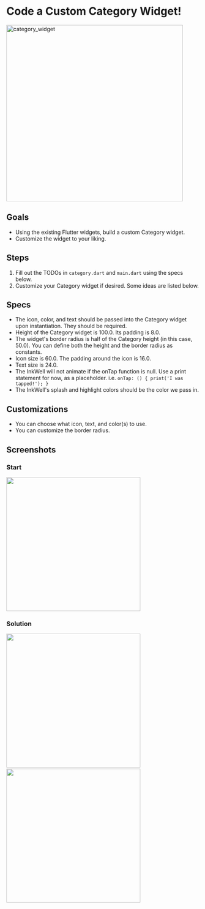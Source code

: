 # Code a Custom Category Widget!

<img width="461" alt="category_widget" src="https://user-images.githubusercontent.com/62828568/94424949-09881e00-01c6-11eb-95f3-cd287d740477.png">

## Goals
 - Using the existing Flutter widgets, build a custom Category widget.
 - Customize the widget to your liking.

## Steps
 1. Fill out the TODOs in `category.dart` and `main.dart` using the specs below.
 2. Customize your Category widget if desired. Some ideas are listed below.

## Specs
 - The icon, color, and text should be passed into the Category widget upon instantiation. They should be required.
 - Height of the Category widget is 100.0. Its padding is 8.0.
 - The widget's border radius is half of the Category height (in this case, 50.0). You can define both the height and the border radius as constants.
 - Icon size is 60.0. The padding around the icon is 16.0.
 - Text size is 24.0.
 - The InkWell will not animate if the onTap function is null. Use a print statement for now, as a placeholder. i.e. ```onTap: () { print('I was tapped!'); }```
 - The InkWell's splash and highlight colors should be the color we pass in.

## Customizations
 - You can choose what icon, text, and color(s) to use.
 - You can customize the border radius.

## Screenshots

### Start
<img src='../../screenshots/02_category_widget.png' width='350'>

### Solution
<img src='../../screenshots/02_category_widget_2.png' width='350'> &nbsp; &nbsp; <img src='../../screenshots/02_category_widget_3.gif' width='350'>
